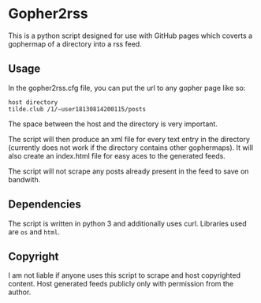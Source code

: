 # Gopher2rss

This is a python script designed for use with GitHub pages which coverts a
gophermap of a directory into a rss feed.

## Usage
In the gopher2rss.cfg file, you can put the url to any gopher page like so:
```
host directory
tilde.club /1/~user18130814200115/posts
```
The space between the host and the directory is very important.

The script will then produce an xml file for every text entry in the directory
(currently does not work if the directory contains other gophermaps). It will
also create an index.html file for easy aces to the generated feeds.

The script will not scrape any posts already present in the feed to save on
bandwith.

## Dependencies
The script is written in python 3 and additionally uses curl. Libraries used are
`os` and `html`.

## Copyright
I am not liable if anyone uses this script to scrape and host copyrighted content. Host generated feeds publicly only with permission from the author.

